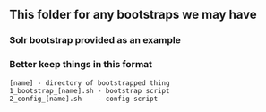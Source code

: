 ## This folder for any bootstraps we may have
### Solr bootstrap provided as an example

### Better keep things in this format
	[name] - directory of bootstrapped thing
	1_bootstrap_[name].sh - bootstrap script
	2_config_[name].sh	  - config script

